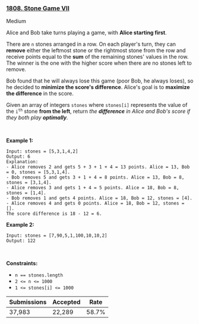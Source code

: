 ### [1808. Stone Game VII](https://leetcode.com/problems/stone-game-vii/)

Medium

Alice and Bob take turns playing a game, with __Alice starting first__.

There are `` n `` stones arranged in a row. On each player's turn, they can __remove__ either the leftmost stone or the rightmost stone from the row and receive points equal to the __sum__ of the remaining stones' values in the row. The winner is the one with the higher score when there are no stones left to remove.

Bob found that he will always lose this game (poor Bob, he always loses), so he decided to __minimize the score's difference__. Alice's goal is to __maximize the difference__ in the score.

Given an array of integers `` stones `` where `` stones[i] `` represents the value of the <code>i<sup>th</sup></code> stone __from the left__, return _the __difference__ in Alice and Bob's score if they both play __optimally__._

 

__Example 1:__

```
Input: stones = [5,3,1,4,2]
Output: 6
Explanation: 
- Alice removes 2 and gets 5 + 3 + 1 + 4 = 13 points. Alice = 13, Bob = 0, stones = [5,3,1,4].
- Bob removes 5 and gets 3 + 1 + 4 = 8 points. Alice = 13, Bob = 8, stones = [3,1,4].
- Alice removes 3 and gets 1 + 4 = 5 points. Alice = 18, Bob = 8, stones = [1,4].
- Bob removes 1 and gets 4 points. Alice = 18, Bob = 12, stones = [4].
- Alice removes 4 and gets 0 points. Alice = 18, Bob = 12, stones = [].
The score difference is 18 - 12 = 6.
```

__Example 2:__

```
Input: stones = [7,90,5,1,100,10,10,2]
Output: 122
```

 

__Constraints:__

*   `` n == stones.length ``
*   `` 2 <= n <= 1000 ``
*   `` 1 <= stones[i] <= 1000 ``

| Submissions    | Accepted     | Rate   |
| -------------- | ------------ | ------ |
| 37,983 | 22,289 | 58.7% |